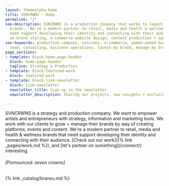 ```yaml
---
layout: themealpha-home
title: SVNCRWNS - Home
permalink: "/"
seo-description: SVNCRWNS is a production company that works to launch and manage
  brands.  We're a modern partner to retail, media and health & wellness brands that
  need support developing their identity and connecting with their audience.  We focus
  on brand styling, e-commerce website design, content production + special projects.
seo-keywords: production company, svncrwns, e-commerce, women-owned businesses, creative
  team, consulting, business operations, launch my brand, manage my brand
page_sections:
- template: block-home-page-header
  block: home-page-header
  tagline: Strategy & Production
- template: block-featured-work
  block: featured-work
- template: block-link-newsletter
  block: link-newsletter
  newsletter_title: Sign up to the newsletter
  newsletter_description: Sharing our projects, new insights + exclusive content

---
```

SVNCRWNS is a strategy and production company.  We want to empower artists and entrepreneurs with strategy, information and marketing tools.  We work with our clients to grow + manage their brands by way of creating platforms, events and content.  We're a modern partner to retail, media and health & wellness brands that need support developing their identity and connecting with their audience.  [Check out our work]({% link _pages/work.md %}), and \[let's partner on something\](/connect/) interesting. 
###### \[Pronounced: seven crowns\]

{% link _catalog/braneu.md %}